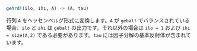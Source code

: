 ```julia
gehrd!(ilo, ihi, A) -> (A, tau)
```

行列 `A` をヘッセンベルグ形式に変換します。`A` が `gebal!` でバランスされている場合、`ilo` と `ihi` は `gebal!` の出力です。それ以外の場合は `ilo = 1` および `ihi = size(A,2)` である必要があります。`tau` には因子分解の基本反射体が含まれています。
